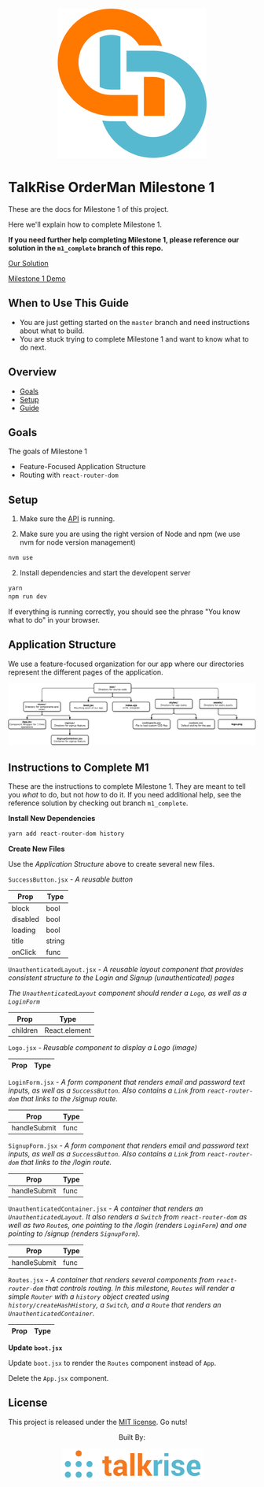 <p align="center">
  <img src="../logo/logo_index.png">
</p>

# TalkRise OrderMan Milestone 1
These are the docs for Milestone 1 of this project.

Here we'll explain how to complete Milestone 1.

**If you need further help completing Milestone 1, please reference our solution in the `m1_complete` branch of this repo.**

[Our Solution](https://github.com/TalkRise/React_OrderMan/tree/m1_complete)

[Milestone 1 Demo](https://react-orderman-m1.herokuapp.com/#/)


## When to Use This Guide

* You are just getting started on the `master` branch and need instructions about what to build.
* You are stuck trying to complete Milestone 1 and want to know what to do next.

## Overview

* [Goals](#goals)
* [Setup](#setup)
* [Guide](#guide)

## Goals

The goals of Milestone 1 

* Feature-Focused Application Structure
* Routing with `react-router-dom`
  
## Setup

1. Make sure the [API](https://github.com/TalkRise/React_OrderMan_API) is running.

2. Make sure you are using the right version of Node and npm (we use nvm for node version management)

```bash
nvm use
```

2. Install dependencies and start the developent server

```bash
yarn
npm run dev
```

If everything is running correctly, you should see the phrase "You know what to do" in your browser.

## Application Structure

We use a feature-focused organization for our app where our directories represent the different pages of the application.

 <p align="center">
   <img src="../logo/Master_App_Structure.png">
 </p>
 
 ## Instructions to Complete M1
 
These are the instructions to complete Milestone 1. They are meant to tell you *what* to do, but not *how* to do it. If you need additional help, see the reference solution by checking out branch `m1_complete`.

**Install New Dependencies**

```bash
yarn add react-router-dom history
```

**Create New Files**

Use the *Application Structure* above to create several new files.

`SuccessButton.jsx` - *A reusable button*

|Prop |Type |
|------|------|
|block |bool |
|disabled|bool|
|loading|bool|
|title|string|
|onClick|func|

`UnauthenticatedLayout.jsx` - *A reusable layout component that provides consistent structure to the Login and Signup (unauthenticated) pages*

*The `UnauthenticatedLayout` component should render a `Logo`, as well as a `LoginForm`*

|Prop |Type |
|------|------|
|children |React.element |

`Logo.jsx` - *Reusable component to display a Logo (image)*

|Prop |Type |
|------|------|

`LoginForm.jsx` - *A form component that renders email and password text inputs, as well as a `SuccessButton`. Also contains a `Link` from `react-router-dom` that links to the */signup* route.*

|Prop |Type |
|------|------|
|handleSubmit |func |

`SignupForm.jsx` - *A form component that renders email and password text inputs, as well as a `SuccessButton`. Also contains a `Link` from `react-router-dom` that links to the */login* route.*

|Prop |Type |
|------|------|
|handleSubmit |func |

`UnauthenticatedContainer.jsx` - *A container that renders an `UnauthenticatedLayout`. It also renders a `Switch` from `react-router-dom` as well as two `Route`s, one pointing to the */login* (renders `LoginForm`) and one pointing to */signup* (renders `SignupForm`).*

|Prop |Type |
|------|------|
|handleSubmit |func |

`Routes.jsx` - *A container that renders several components from `react-router-dom` that controls routing. In this milestone, `Routes` will render a simple `Router` with a `history` object created using `history/createHashHistory`, a `Switch`, and a `Route` that renders an `UnauthenticatedContainer`.*

|Prop |Type |
|------|------|

**Update `boot.jsx`**

Update `boot.jsx` to render the `Routes` component instead of `App`.

Delete the `App.jsx` component.

## License

This project is released under the [MIT license](MIT-LICENSE). Go nuts!

 <p align="center">Built By:</p>
 <p align="center">
   <img src="../logo/tr_index.png">
 </p>
